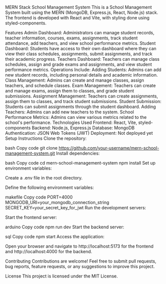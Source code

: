 MERN Stack School Management System
This is a School Management System built using the MERN (MongoDB, Express.js, React, Node.js) stack. The frontend is developed with React and Vite, with styling done using styled-components.

Features
Admin Dashboard: Administrators can manage student records, teacher information, courses, exams, assignments, track student attendance, add teachers, and view school performance metrics.
Student Dashboard: Students have access to their own dashboard where they can view their class schedules, assignments, submit assignments, and track their academic progress.
Teachers Dashboard: Teachers can manage class schedules, assign and grade exams and assignments, and view student performance metrics.
Operations Include:
Adding Students: Admins can add new student records, including personal details and academic information.
Class Management: Admins can create and manage classes, assign teachers, and schedule classes.
Exam Management: Teachers can create and manage exams, assign them to classes, and grade student submissions.
Assignment Management: Teachers can create assignments, assign them to classes, and track student submissions.
Student Submission: Students can submit assignments through the student dashboard.
Adding Teachers: Admins can add new teachers to the system.
School Performance Metrics: Admins can view various metrics related to the school's performance.
Technologies Used
Frontend: React, Vite, styled-components
Backend: Node.js, Express.js
Database: MongoDB
Authentication: JSON Web Tokens (JWT)
Deployment: Not deployed yet
Setup Instructions
Clone the repository:

bash
Copy code
git clone https://github.com/your-username/mern-school-management-system.git
Install dependencies:

bash
Copy code
cd mern-school-management-system
npm install
Set up environment variables:

Create a .env file in the root directory.

Define the following environment variables:

makefile
Copy code
PORT=4000
MONGODB_URI=your_mongodb_connection_string
SECRET_KEY=your_secret_key_for_jwt
Run the development servers:

Start the frontend server:

arduino
Copy code
npm run dev
Start the backend server:

sql
Copy code
npm start
Access the application:

Open your browser and navigate to http://localhost:5173 for the frontend and http://localhost:4000 for the backend.

Contributing
Contributions are welcome! Feel free to submit pull requests, bug reports, feature requests, or any suggestions to improve this project.

License
This project is licensed under the MIT License.

